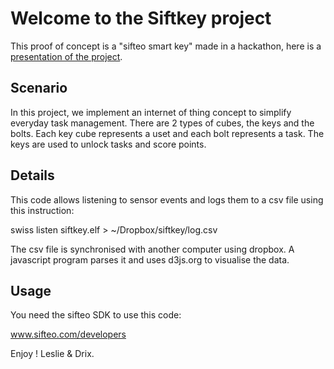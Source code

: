 Welcome to the Siftkey project
=============================================

This proof of concept is a "sifteo smart key" made in a hackathon, here is a [presentation of the project](https://docs.google.com/presentation/d/1inJ8WOUo9FuBcRyEVfcZjf9ZzxBZVXue9FLPQSh6iok/pub?start=false&loop=false&delayms=3000).

Scenario
--------
In this project, we implement an internet of thing concept to simplify everyday task management.
There are 2 types of cubes, the keys and the bolts.
Each key cube represents a uset and each bolt represents a task.
The keys are used to unlock tasks and score points.

Details
-------
This code allows listening to sensor events and logs them to a csv file using this instruction:

  swiss listen siftkey.elf > ~/Dropbox/siftkey/log.csv

The csv file is synchronised with another computer using dropbox.
A javascript program parses it and uses d3js.org to visualise the data.

Usage
-----
You need the sifteo SDK to use this code:

  www.sifteo.com/developers

Enjoy !
Leslie & Drix.

